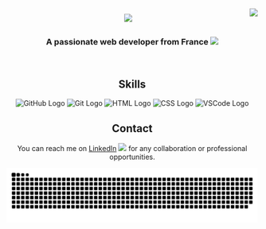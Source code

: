<h1 align="center"><img align="right" src="https://visitor-badge.laobi.icu/badge?page_id=salesp07.salesp07" />
<img src="https://readme-typing-svg.herokuapp.com/?font=Righteous&size=35&center=true&vCenter=true&width=500&height=70&duration=4000&lines=Hi+There!+👋;+I'm+Julien+Salomé!;" />


</h1>
<h3 align="center">A passionate web developer from France <img width="22" src="https://logos-download.com/wp-content/uploads/2021/07/Flag_of_France.png"/> </h3>
<br/>
<div align="center">
  
## Skills

![GitHub Logo](https://camo.githubusercontent.com/1f499ee6beba77a6e88b5caae7da20da20f10c607fb8ba412f683325bcac4ea9/68747470733a2f2f696d672e736869656c64732e696f2f62616467652f2d4769746875622d3138313731373f7374796c653d666c61742d737175617265266c6f676f3d476974487562266c6f676f436f6c6f723d7768697465)
![Git Logo](https://camo.githubusercontent.com/87e9dbc9b0fa0b3abeb27a5ec60089b07d7d86131e4a41ac3c54b019c1769e26/68747470733a2f2f696d672e736869656c64732e696f2f62616467652f2d4769742d4634344432373f7374796c653d666c61742d737175617265266c6f676f3d476974266c6f676f436f6c6f723d7768697465)
![HTML Logo](https://camo.githubusercontent.com/df22bb1b2358ea1982691c3381dbef5c9680c0135d150e02e348d82e9a0f1fdb/68747470733a2f2f696d672e736869656c64732e696f2f62616467652f2d48544d4c352d4533344632363f7374796c653d666c61742d737175617265266c6f676f3d48544d4c35266c6f676f436f6c6f723d7768697465)
![CSS Logo](https://camo.githubusercontent.com/c41ce8a5d80f9cfeda1f56d455f2424b800906fcd43d36aba4f5a711523be62d/68747470733a2f2f696d672e736869656c64732e696f2f62616467652f2d435353332d3135373242363f7374796c653d666c61742d737175617265266c6f676f3d43535333266c6f676f436f6c6f723d7768697465)
![VSCode Logo](https://camo.githubusercontent.com/bbd896f9c9e48d9d183388fa5d65828246d5aa7dcd9bd88789c82a1f84b14eb3/68747470733a2f2f696d672e736869656c64732e696f2f62616467652f2d56697375616c25323053747564696f253230436f64652d3233413946323f7374796c653d666c61742d737175617265266c6f676f3d56697375616c25323053747564696f253230436f6465266c6f676f436f6c6f723d7768697465)

## Contact
You can reach me on [LinkedIn](https://www.linkedin.com/in/julien-salome/) <img width="12" src="https://camo.githubusercontent.com/b761bdde0d3de431ae5149b4c915283cc920b979df8cc6b725a5169bb46119f6/68747470733a2f2f75706c6f61642e77696b696d656469612e6f72672f77696b6970656469612f636f6d6d6f6e732f7468756d622f382f38312f4c696e6b6564496e5f69636f6e2e7376672f3230343870782d4c696e6b6564496e5f69636f6e2e706e67"/> for any collaboration or professional opportunities.

<img  src="https://raw.githubusercontent.com/taqui-786/taqui-786/output/github-contribution-grid-snake.svg" alt="contribution graph" />
</div>
<br>
<div align=center>

